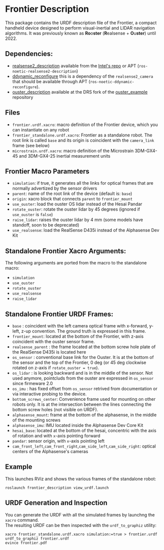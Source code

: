 # Frontier Description
This package contains the URDF description file of the Frontier, a compact
handheld device designed to perform visual-inertial and LIDAR navigation algorithms.
It was previously known as **Ro**o**ster** (**R**ealsense + **O**u**ster**) until 2022.

## Dependencies:
 - [realsense2_description](https://github.com/IntelRealSense/realsense-ros/tree/development/realsense2_description) available from the  [Intel's repo](https://github.com/IntelRealSense/realsense-ros) or APT (`ros-noetic-realsense2-description`) 
 - [ddynamic_reconfigure](https://github.com/pal-robotics/ddynamic_reconfigure) this is a dependency of the `realsense2_camera` that should be available through APT (`ros-noetic-ddynamic-reconfigure`).
 - [ouster_description](https://github.com/ori-drs/ouster_example/tree/create-ouster-description/ouster_description) available at the DRS fork of the [ouster_example](https://github.com/ori-drs/ouster_example) repository

## Files
 - `frontier.urdf.xacro`: macro definition of the Frontier device, which you can instantiate on any robot
 - `frontier_standalone.urdf.xacro`: Frontier as a standalone robot. The root link is called `base` and its origin
   is coincident with the `camera_link` frame (see below)
 - `microstrain.urdf.xacro`: macro definition of the Microstrain 3DM-GX4-45 and 3DM-GX4-25 inertial measurement units

## Frontier Macro Parameters
 - `simulation`: if true, it generates all the links for optical frames that are normally advertized by the sensor drivers
 - `parent`: name of the root link of the device (default is: `base`)
 - `origin`: xacro block that connects `parent` to `frontier_mount`
 - `use_ouster`: load the ouster OS lidar instead of the Hesai Pandar
 - `rotate_ouster`: rotate the ouster lidar by 45 degrees (ignored if `use_ouster` is `false`)
 - `raise_lidar`: raises the ouster lidar by 4 mm (some models have standoff, soon to be deprecated)
 - `use_realsense`: load the RealSense D435i instead of the Alphasense Dev Kit

## Standalone Frontier Xacro Arguments:
The following arguments are ported from the macro to the standalone macro:
 - `simulation`
 - `use_ouster`
 - `rotate_ouster`
 - `use_realsense`
 - `raise_lidar`

## Standalone  Frontier URDF Frames:
 - `base` : coincident with the left camera optical frame with x-forward, y-left, z-up convention. The ground truth is expressed in this frame.
 - `frontier_mount`: located at the bottom of the Frontier, with z-axis coincident with the ouster sensor frame.
 - `realsense_parent` : the frame located at the bottom screw hole plate of the RealSense D435i is located here
 - `os_sensor` : conventional base link for the Ouster. 
                  It is at the bottom of the sensor and the top of the Frontier, 0 deg (or 45 deg clockwise rotated on z-axis if `rotate_ouster = true`).
 - `os_lidar` : is looking backward and is in the middle of the sensor. Not used anymore, pointcluds from the ouster are expressed in `os_sensor` since firmeware 2.0
 - `os_imu` : has fixed offset from `os_sensor` retrived from documentation or via interactive probing to the device.
 - `bottom_screws_center`: Convenience frame used for mounting on other robots only.
                           It is at the intersection between the lines connecting the bottom screw holes (not visible on URDF).
 - `alphasense_mount`: frame at the bottom of the alphasense, in the middle of the mounting screws
 - `alphasense_imu`: IMU located inside the Alphasense Dev Core Kit
 - `hesai_base`: located at the bottom of the hesai, concentric with the axis of rotation and with `x`-axis pointing forward
 - `pandar`: sensor origin, with `x`-axis pointing left
 - `cam_front_left`,`cam_front_right`,`cam_side_left`,`cam_side_right`: optical centers of the Alphasense's cameras
                           

## Example
This launches RViz and shows the various frames of the standalone robot:
```
roslaunch frontier_description view_urdf.launch
```
## URDF Generation and Inspection
You can generate the URDF with all the simulated frames by launchng the `xacro` command.  
The resulting URDF can be then inspected with the `urdf_to_graphiz` utility:
```
xacro frontier_standalone.urdf.xacro simulation:=true > frontier.urdf
urdf_to_graphiz frontier.urdf
evince frontier.pdf
```
